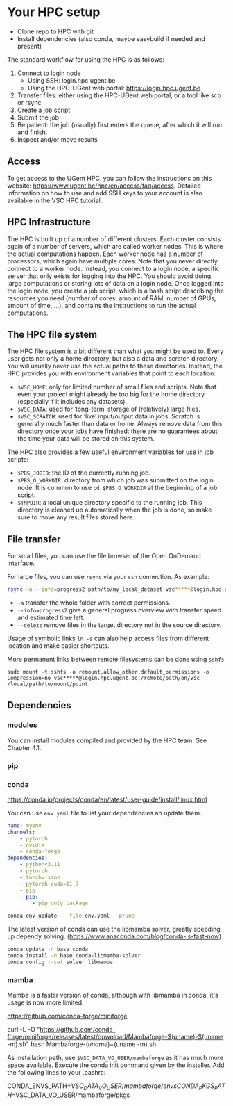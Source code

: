 # Your HPC setup

- Clone repo to HPC with git
- Install dependencies (also conda, maybe easybuild if needed and present)

The standard workflow for using the HPC is as follows:

1. Connect to login node
    -  Using SSH: login.hpc.ugent.be
    - Using the HPC-UGent web portal: https://login.hpc.ugent.be
2. Transfer files: either using the HPC-UGent web portal, or a tool like scp or rsync
3. Create a job script
4. Submit the job
5. Be patient: the job (usually) first enters the queue, after which it will run and finish.
6. Inspect and/or move results

## Access
To get access to the UGent HPC, you can follow the instructions on this website: https://www.ugent.be/hpc/en/access/faq/access. Detailed information on how to use and add SSH keys to your account is also available in the VSC HPC tutorial.

## HPC Infrastructure
The HPC is built up of a number of different clusters. Each cluster consists again of a number of servers, which are called worker nodes. This is where the actual computations happen. Each worker node has a number of processors, which again have multiple cores. Note that you never directly connect to a worker node. Instead, you connect to a login node, a specific server that only exists for logging into the HPC. You should avoid doing large computations or storing lots of data on a login node. Once logged into the login node, you create a job script, which is a bash script describing the resources you need (number of cores, amount of RAM, number of GPUs, amount of time, ...), and contains the instructions to run the actual computations.

## The HPC file system
The HPC file system is a bit different than what you might be used to. Every user gets not only a home directory, but also a data and scratch directory. You will usually never use the actual paths to these directories. Instead, the HPC provides you with environment variables that point to each location:
- `$VSC_HOME`: only for limited number of small files and scripts. Note that even your project might already be too big for the home directory (especially if it includes any datasets).
- `$VSC_DATA`: used for ‘long-term’ storage of (relatively) large files.
- `$VSC_SCRATCH`: used for ‘live’ input/output data in jobs. Scratch is generally much faster than data or home. Always remove data from this directory once your jobs have finished: there are no guarantees about the time your data will be stored on this system.

The HPC also provides a few useful environment variables for use in job scripts:
- `$PBS_JOBID`: the ID of the currently running job.
- `$PBS_O_WORKDIR`: directory from which job was submitted on the login node. It is common to use `cd $PBS_O_WORKDIR` at the beginning of a job script.
- `$TMPDIR`: a local unique directory specific to the running job. This directory is cleaned up automatically when the job is done, so make sure to move any result files stored here.

## File transfer

For small files, you can use the file browser of the Open OnDemand interface.

For large files, you can use `rsync` via your `ssh` connection. As example:

```bash
rsync -a --info=progress2 path/to/my_local_dataset vsc*****@login.hpc.ugent.be:/remote/path/on/vsc/new_parent_of_dataset
```

- `-a` transfer the whole folder with correct permissions.
- `--info=progress2` give a general progress overview with transfer speed and estimated time left.
- `--delete` remove files in the target directory not in the source directory.

Usage of symbolic links `ln -s` can also help access files from different location and make easier shortcuts. 

More permanent links between remote filesystems can be done using `sshfs`
```
sudo mount -t sshfs -o remount,allow_other,default_permissions -o Compression=no vsc*****@login.hpc.ugent.be:/remote/path/on/vsc /local/path/to/mount/point
```

## Dependencies

### modules
You can install modules compiled and provided by the HPC team. See Chapter 4.1. 

### pip


### conda

https://conda.io/projects/conda/en/latest/user-guide/install/linux.html

You can use `env.yaml` file to list your dependencies an update them.

```yaml
name: myenv
channels:
    - pytorch
    - nvidia
    - conda-forge
dependencies:
    - python<3.11
    - pytorch
    - torchvision
    - pytorch-cuda=11.7
    - pip
    - pip:
        - pip_only_package
```
```bash
conda env update  --file env.yaml --prune
```

The latest version of conda can use the libmamba solver, greatly speeding up dependy solving. (https://www.anaconda.com/blog/conda-is-fast-now) 

```bash
conda update -n base conda
conda install -n base conda-libmamba-solver
conda config --set solver libmamba
```

### mamba

Mamba is a faster version of conda, although with libmamba in conda, it's usage is now more limited.

https://github.com/conda-forge/miniforge

curl -L -O "https://github.com/conda-forge/miniforge/releases/latest/download/Mambaforge-$(uname)-$(uname -m).sh"
bash Mambaforge-$(uname)-$(uname -m).sh

As installation path, use `$VSC_DATA_VO_USER/mambaforge` as it has much more space available. Execute the conda init command given by the installer. Add the following lines to your .bashrc:

CONDA_ENVS_PATH=$VSC_DATA_VO_USER/mambaforge/envs
CONDA_PKGS_PATH=$VSC_DATA_VO_USER/mambaforge/pkgs

